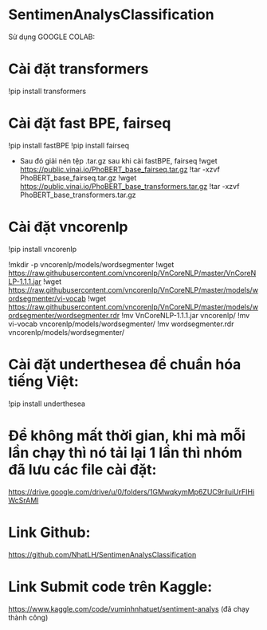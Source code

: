# SentimenAnalysClassification

Sử dụng GOOGLE COLAB: 
 
# Cài đặt transformers
!pip install transformers

# Cài đặt fast BPE, fairseq
!pip install fastBPE
!pip install fairseq

* Sau đó giải nén tệp .tar.gz sau khi cài fastBPE, fairseq
!wget https://public.vinai.io/PhoBERT_base_fairseq.tar.gz
!tar -xzvf PhoBERT_base_fairseq.tar.gz
!wget https://public.vinai.io/PhoBERT_base_transformers.tar.gz
!tar -xzvf PhoBERT_base_transformers.tar.gz

# Cài đặt vncorenlp 

!pip install vncorenlp

!mkdir -p vncorenlp/models/wordsegmenter 
!wget https://raw.githubusercontent.com/vncorenlp/VnCoreNLP/master/VnCoreNLP-1.1.1.jar 
!wget https://raw.githubusercontent.com/vncorenlp/VnCoreNLP/master/models/wordsegmenter/vi-vocab
!wget https://raw.githubusercontent.com/vncorenlp/VnCoreNLP/master/models/wordsegmenter/wordsegmenter.rdr
!mv VnCoreNLP-1.1.1.jar vncorenlp/ 
!mv vi-vocab vncorenlp/models/wordsegmenter/
!mv wordsegmenter.rdr vncorenlp/models/wordsegmenter/
# Cài đặt underthesea để chuẩn hóa tiếng Việt:
!pip install underthesea

# Để không mất thời gian, khi mà mỗi lần chạy thì nó tải lại 1 lần thì nhóm đã lưu các file cài đặt:
https://drive.google.com/drive/u/0/folders/1GMwqkymMp6ZUC9riluiUrFIHiWcSrAMl
# Link Github:
https://github.com/NhatLH/SentimenAnalysClassification

# Link Submit code trên Kaggle:
https://www.kaggle.com/code/vuminhnhatuet/sentiment-analys (đã chạy thành công)
